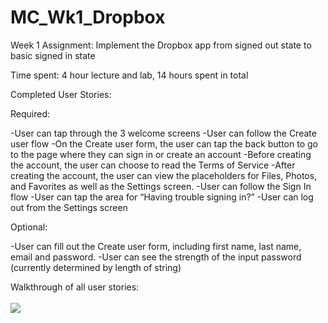 # MC_Wk1_Dropbox
Week 1 Assignment: Implement the Dropbox app from signed out state to basic signed in state

Time spent: 4 hour lecture and lab, 14 hours spent in total

Completed User Stories:

Required:

-User can tap through the 3 welcome screens
-User can follow the Create user flow
	-On the Create user form, the user can tap the back button to go to the page where they can 	sign in or create an account
	-Before creating the account, the user can choose to read the Terms of Service
	-After creating the account, the user can view the placeholders for Files, Photos, and Favorites 	as well as the Settings screen.
-User can follow the Sign In flow
	-User can tap the area for “Having trouble signing in?”
	-User can log out from the Settings screen
	
Optional:

-User can fill out the Create user form, including first name, last name, email and password.
-User can see the strength of the input password (currently determined by length of string)

Walkthrough of all user stories:<br><br>
![](http://i.imgur.com/ZlYaiBJ.gif)<br><br>


